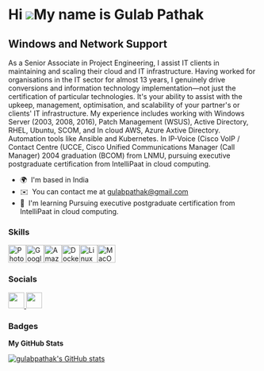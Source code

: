 Hi ![](https://user-images.githubusercontent.com/18350557/176309783-0785949b-9127-417c-8b55-ab5a4333674e.gif)My name is Gulab Pathak
====================================================================================================================================

Windows and Network Support
---------------------------

As a Senior Associate in Project Engineering, I assist IT clients in maintaining and scaling their cloud and IT infrastructure. Having worked for organisations in the IT sector for almost 13 years, I genuinely drive conversions and information technology implementation—not just the certification of particular technologies. It's your ability to assist with the upkeep, management, optimisation, and scalability of your partner's or clients' IT infrastructure. My experience includes working with Windows Server (2003, 2008, 2016), Patch Management (WSUS), Active Directory, RHEL, Ubuntu, SCOM, and In cloud AWS, Azure Axtive Directory. Automation tools like Ansible and Kubernetes. In IP-Voice (Cisco VoIP / Contact Centre (UCCE, Cisco Unified Communications Manager (Call Manager) 2004 graduation (BCOM) from LNMU, pursuing executive postgraduate certification from IntelliPaat in cloud computing.

* 🌍  I'm based in India
* ✉️  You can contact me at [gulabpathak@gmail.com](mailto:gulabpathak@gmail.com)
* 🧠  I'm learning Pursuing executive postgraduate certification from IntelliPaat in cloud computing.

### Skills


<p align="left">
<a href="https://www.adobe.com/uk/products/photoshop.html" target="_blank" rel="noreferrer"><img src="https://raw.githubusercontent.com/danielcranney/readme-generator/main/public/icons/skills/photoshop-colored.svg" width="36" height="36" alt="Photoshop" /></a><a href="https://cloud.google.com/" target="_blank" rel="noreferrer"><img src="https://raw.githubusercontent.com/danielcranney/readme-generator/main/public/icons/skills/googlecloud-colored.svg" width="36" height="36" alt="Google Cloud" /></a><a href="https://aws.amazon.com" target="_blank" rel="noreferrer"><img src="https://raw.githubusercontent.com/danielcranney/readme-generator/main/public/icons/skills/aws-colored.svg" width="36" height="36" alt="Amazon Web Services" /></a><a href="https://www.docker.com/" target="_blank" rel="noreferrer"><img src="https://raw.githubusercontent.com/danielcranney/readme-generator/main/public/icons/skills/docker-colored.svg" width="36" height="36" alt="Docker" /></a><a href="https://www.linux.org" target="_blank" rel="noreferrer"><img src="https://raw.githubusercontent.com/danielcranney/readme-generator/main/public/icons/skills/linux-colored.svg" width="36" height="36" alt="Linux" /></a><a href="https://apple.com" target="_blank" rel="noreferrer"><img src="https://raw.githubusercontent.com/danielcranney/readme-generator/main/public/icons/skills/macos-colored.svg" width="36" height="36" alt="MacOS" /></a>
</p>


### Socials

<p align="left"> <a href="https://www.github.com/gulabpathak" target="_blank" rel="noreferrer"> <picture> <source media="(prefers-color-scheme: dark)" srcset="https://raw.githubusercontent.com/danielcranney/readme-generator/main/public/icons/socials/github-dark.svg" /> <source media="(prefers-color-scheme: light)" srcset="https://raw.githubusercontent.com/danielcranney/readme-generator/main/public/icons/socials/github.svg" /> <img src="https://raw.githubusercontent.com/danielcranney/readme-generator/main/public/icons/socials/github.svg" width="32" height="32" /> </picture> </a> <a href="https://www.linkedin.com/in/gulab-pathak-8a5a6511b" target="_blank" rel="noreferrer"> <picture> <source media="(prefers-color-scheme: dark)" srcset="https://raw.githubusercontent.com/danielcranney/readme-generator/main/public/icons/socials/linkedin-dark.svg" /> <source media="(prefers-color-scheme: light)" srcset="https://raw.githubusercontent.com/danielcranney/readme-generator/main/public/icons/socials/linkedin.svg" /> <img src="https://raw.githubusercontent.com/danielcranney/readme-generator/main/public/icons/socials/linkedin.svg" width="32" height="32" /> </picture> </a></p>

### Badges

<b>My GitHub Stats</b>

<a href="http://www.github.com/gulabpathak"><img src="https://github-readme-stats.vercel.app/api?username=gulabpathak&show_icons=true&hide=&count_private=true&title_color=0891b2&text_color=facc15&icon_color=0891b2&bg_color=831843&hide_border=true&show_icons=true" alt="gulabpathak's GitHub stats" /></a>
